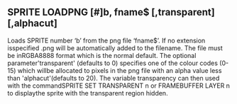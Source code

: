 ## SPRITE LOADPNG [#]b, fname$ [,transparent] [,alphacut]

Loads SPRITE number ‘b’ from the png file ‘fname$’. If no extension isspecified .png will be automatically added to the filename. The file must be inRGBA8888 format which is the normal default. The optional parameter'transparent' (defaults to 0) specifies one of the colour codes (0-15) which willbe allocated to pixels in the png file with an alpha value less than 'alphacut'(defaults to 20). The variable transparency can then used with the commandSPRITE SET TRANSPARENT n or FRAMEBUFFER LAYER n to displaythe sprite with the transparent region hidden.